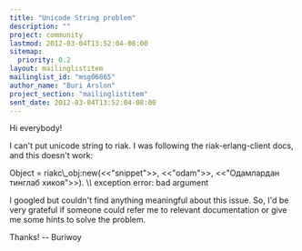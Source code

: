 ```yaml
---
title: "Unicode String problem"
description: ""
project: community
lastmod: 2012-03-04T13:52:04-08:00
sitemap:
  priority: 0.2
layout: mailinglistitem
mailinglist_id: "msg06865"
author_name: "Buri Arslon"
project_section: "mailinglistitem"
sent_date: 2012-03-04T13:52:04-08:00
---
```



Hi everybody!

I can't put unicode string to riak. I was following the riak-erlang-client
docs, and this doesn't work:

 Object = riakc\\_obj:new(&lt;&lt;"snippet"&gt;&gt;, &lt;&lt;"odam"&gt;&gt;, &lt;&lt;"Одамлардан тинглаб
хикоя"&gt;&gt;).
 \\*\\* exception error: bad argument

I googled but couldn't find anything meaningful about this issue. So, I'd
be very grateful if someone could refer me
to relevant documentation or give me some hints to solve the problem.

Thanks!
-- Buriwoy
